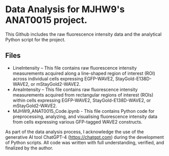 # Data Analysis for MJHW9's ANAT0015 project.

This Github includes the raw fluorescence intensity data and the analytical Python script for the project. 

## Files
- LineIntensity – This file contains raw fluorescence intensity measurements acquired along a line-shaped region of interest (ROI) across individual cells expressing EGFP-WAVE2, StayGold-E138D-WAVE2, or mStayGold2-WAVE2. 
- AreaIntensity – This file contains raw fluorescence intensity measurements acquired from rectangular regions of interest (ROIs) within cells expressing EGFP-WAVE2, StayGold-E138D-WAVE2, or mStayGold2-WAVE2. 
- MJHW9_ANAT0015_Code.ipynb - This file contains Python code for preprocessing, analyzing, and visualising fluorescence intensity data from cells expressing various GFP-tagged WAVE2 constructs.

As part of the data analysis process, I acknowledge the use of the generative AI tool ChatGPT-4 (https://chatgpt.com) during the development of Python scripts. All code was written with full understanding, verified, and finalized by the author.

